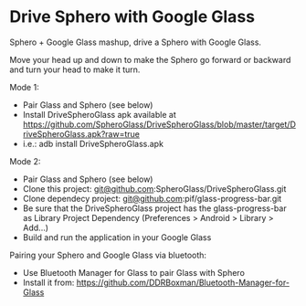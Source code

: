 Drive Sphero with Google Glass
================

Sphero + Google Glass mashup, drive a Sphero with Google Glass.

Move your head up and down to make the Sphero go forward or backward and turn your head to make it turn.


Mode 1:

* Pair Glass and Sphero (see below)
* Install DriveSpheroGlass apk available at https://github.com/SpheroGlass/DriveSpheroGlass/blob/master/target/DriveSpheroGlass.apk?raw=true
* i.e.: adb install DriveSpheroGlass.apk


Mode 2:

* Pair Glass and Sphero (see below)
* Clone this project: git@github.com:SpheroGlass/DriveSpheroGlass.git
* Clone dependecy project: git@github.com:pif/glass-progress-bar.git
* Be sure that the DriveSpheroGlass project has the glass-progress-bar as Library Project Dependency (Preferences > Android > Library > Add...)
* Build and run the application in your Google Glass


Pairing your Sphero and Google Glass via bluetooth:
  
* Use Bluetooth Manager for Glass to pair Glass with Sphero
* Install it from: https://github.com/DDRBoxman/Bluetooth-Manager-for-Glass
